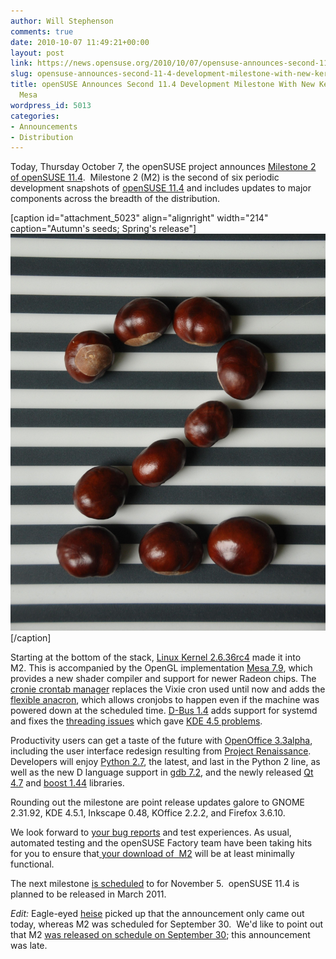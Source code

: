 ```yaml
---
author: Will Stephenson
comments: true
date: 2010-10-07 11:49:21+00:00
layout: post
link: https://news.opensuse.org/2010/10/07/opensuse-announces-second-11-4-development-milestone-with-new-kernel-openoffice-mesa/
slug: opensuse-announces-second-11-4-development-milestone-with-new-kernel-openoffice-mesa
title: openSUSE Announces Second 11.4 Development Milestone With New Kernel, OpenOffice,
  Mesa
wordpress_id: 5013
categories:
- Announcements
- Distribution
---
```


Today, Thursday October 7, the openSUSE project announces [Milestone 2 of openSUSE 11.4](http://software.opensuse.org/developer).  Milestone 2 (M2) is the second of six periodic development snapshots of [openSUSE 11.4](http://en.opensuse.org/Portal:Factory) and includes updates to major components across the breadth of the distribution.

[caption id="attachment_5023" align="alignright" width="214" caption="Autumn's seeds; Spring's release"][![Horse chestnuts forming the digit 2 on a black and white stripted background](/wp-content/uploads/2010/10/chestnut_two.jpeg)](http://news.opensuse.org/2010/10/07/opensuse-announces-second-11-4-development-milestone-with-new-kernel-openoffice-mesa/chestnut_two/)[/caption]

Starting at the bottom of the stack, [Linux Kernel 2.6.36rc4](http://article.gmane.org/gmane.linux.kernel/1035069) made it into M2. This is accompanied by the OpenGL implementation [Mesa 7.9](http://www.mesa3d.org/), which provides a new shader compiler and support for newer Radeon chips. The [cronie crontab manager](https://fedorahosted.org/cronie/) replaces the Vixie cron used until now and adds the [flexible anacron](http://en.wikipedia.org/wiki/Anacron), which allows cronjobs to happen even if the machine was powered down at the scheduled time.  [D-Bus 1.4](http://lists.freedesktop.org/archives/dbus/2010-September/013378.html) adds support for systemd and fixes the [threading issues](https://bugs.freedesktop.org/show_bug.cgi?id=17754) which gave [KDE 4.5 problems](https://bugs.kde.org/show_bug.cgi?id=232054).

Productivity users can get a taste of the future with [OpenOffice 3.3alpha](http://wiki.services.openoffice.org/wiki/Features), including the user interface redesign resulting from [Project Renaissance](http://wiki.services.openoffice.org/wiki/Renaissance). Developers will enjoy [Python 2.7](http://docs.python.org/dev/whatsnew/2.7.html), the latest, and last in the Python 2 line, as well as the new D language support in [gdb 7.2](http://www.gnu.org/software/gdb/news/), and the newly released [Qt 4.7](http://labs.qt.nokia.com/2010/09/21/qt-4-7-0-now-available/) and [boost 1.44](http://www.boost.org/users/news/version_1_44_0) libraries.

Rounding out the milestone are point release updates galore to GNOME 2.31.92, KDE 4.5.1, Inkscape 0.48, KOffice 2.2.2, and Firefox 3.6.10.

We look forward to [your bug reports](http://bugzilla.novell.com/) and test experiences.  As usual, automated testing and the openSUSE Factory team have been taking hits for you to ensure that[ your download of  M2](http://software.opensuse.org/developer) will be at least minimally functional.

The next milestone [is scheduled](http://www.suse.de/~coolo/opensuse_11.4/) to for November 5.  openSUSE 11.4 is planned to be released in March 2011.

_Edit:_ Eagle-eyed [heise](http://www.heise.de/open/meldung/Zweiter-Milestone-von-OpenSuse-11-4-1104023.html) picked up that the announcement only came out today, whereas M2 was scheduled for September 30.  We'd like to point out that M2 [was released on schedule on September 30](http://lists.opensuse.org/opensuse-factory/2010-09/msg00162.html); this announcement was late.
